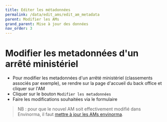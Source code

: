 ```yaml
---
title: Editer les métadonnées
permalink: /data/edit_ams/edit_am_metadata
parent: Modifier les AMs
grand_parent: Mise à jour des données
nav_order: 3
---
```


# Modifier les metadonnées d'un arrêté ministériel

- Pour modifier les metadonnées d'un arrêté ministériel (classements associés par exemple), se rendre sur la page d'accueil du back office et cliquer sur l'AM
- Cliquer sur le bouton `Modifier les metadonnées`
- Faire les modifications souhaitées via le formulaire

> NB : pour que le nouvel AM soit effectivement modifié dans Envinorma, il faut [mettre à jour les AMs envinorma](/data/am).
